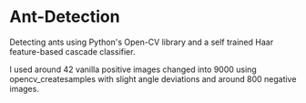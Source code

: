 # Ant-Detection
Detecting ants using Python's Open-CV library and a self trained Haar feature-based cascade classifier.

I used around 42 vanilla positive images changed into 9000 using opencv_createsamples with slight angle deviations and around 800 negative images.
